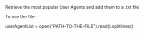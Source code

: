 Retrieve the most popular User Agents and add them to a .txt file

To use the file:

userAgentList = open("PATH-TO-THE-FILE").read().splitlines()
